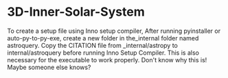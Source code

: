 # 3D-Inner-Solar-System
To create a setup file using Inno setup compiler, After running pyinstaller or
auto-py-to-py-exe, create a new folder in the_internal folder named astroquery.
Copy the CITATION file from _internal/astropy to internal/astroquery before
running Inno Setup Compiler. This is also necessary for the executable to work properly.
Don't know why this is! Maybe someone else knows?

